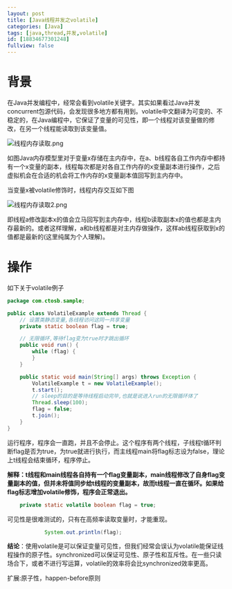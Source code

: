 ```yaml
---
layout: post
title: [Java线程并发之volatile]
categories: [Java]
tags: [java,thread,并发,volatile]
id: [18834677301248]
fullview: false
---
```


# 背景

在Java并发编程中，经常会看到volatile关键字。其实如果看过Java并发concurrent包源代码，会发现很多地方都有用到。volatile中文翻译为可变的、不稳定的，在Java编程中，它保证了变量的可见性，即一个线程对该变量做的修改，在另一个线程能读取到该变量值。

![线程内存读取.png](/ueditor/php/upload/image/20160727/1469594621923997.png "1469594621923997.png")

如图Java内存模型里对于变量x存储在主内存中，在a、b线程各自工作内存中都持有一个x变量的副本，线程每次都是对各自工作内存的x变量副本进行操作，之后虚拟机会在合适的机会将工作内存的x变量副本值回写到主内存中。

当变量x被volatile修饰时，线程内存交互如下图

![线程内存读取2.png](/ueditor/php/upload/image/20160727/1469594766150509.png "1469594766150509.png")

即线程a修改副本x的值会立马回写到主内存中，线程b读取副本x的值也都是主内存最新的。或者这样理解，a和b线程都是对主内存做操作，这样ab线程获取到x的值都是最新的(这里纯属为个人理解)。

# 操作

如下关于volatile例子

```java
package com.ctosb.sample;

public class VolatileExample extends Thread {
	// 设置类静态变量,各线程访问这同一共享变量
	private static boolean flag = true;

	// 无限循环,等待flag变为true时才跳出循环
	public void run() {
		while (flag) {
		}
	}

	public static void main(String[] args) throws Exception {
		VolatileExample t = new VolatileExample();
		t.start();
		// sleep的目的是等待线程启动完毕,也就是说进入run的无限循环体了
		Thread.sleep(100);
		flag = false;
		t.join();
	}
}
```

运行程序，程序会一直跑，并且不会停止。这个程序有两个线程，子线程t循环判断flag是否为true，为true就进行执行，而主线程main将flag标志设为false，理论上t线程会结束循环，程序停止。


**解释：t线程和main线程各自持有一个flag变量副本，main线程修改了自身flag变量副本的值，但并未将值同步给t线程的变量副本，故而t线程一直在循环。如果给flag标志增加volatile修饰，程序会正常退出。**

```java
	private static volatile boolean flag = true;
```

可见性是很难测试的，只有在高频率读取变量时，才能重现。

```java
			System.out.println(flag);
```

**结论**：使用volatile是可以保证变量可见性，但我们经常会误认为volatile能保证线程操作的原子性。synchronized可以保证可见性、原子性和互斥性。在一些只读场合下，或者不进行写运算，volatile的效率将会比synchronized效率更高。

扩展:原子性，happen-before原则


